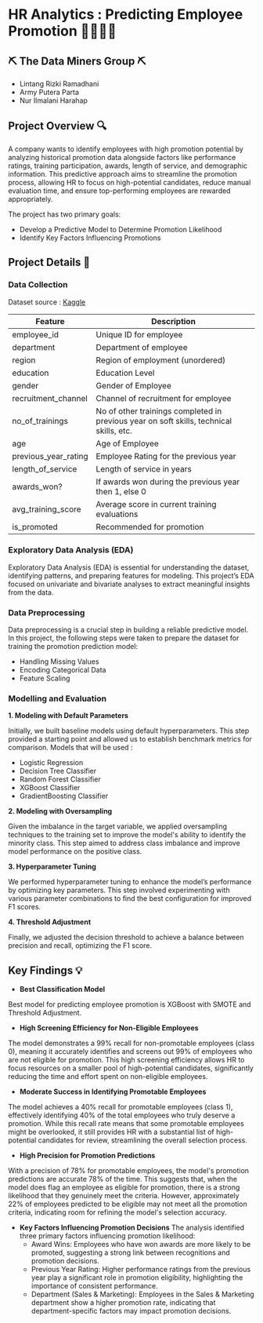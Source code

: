 # HR Analytics : Predicting Employee Promotion 🧑‍💼👩‍💼

## ⛏️ The Data Miners Group ⛏️
- Lintang Rizki Ramadhani
- Army Putera Parta
- Nur Ilmalani Harahap
  
## Project Overview 🔍
A company wants to identify employees with high promotion potential by analyzing historical promotion data alongside factors like performance ratings, training participation, awards, length of service, and demographic information. This predictive approach aims to streamline the promotion process, allowing HR to focus on high-potential candidates, reduce manual evaluation time, and ensure top-performing employees are rewarded appropriately.

The project has two primary goals:

- Develop a Predictive Model to Determine Promotion Likelihood
- Identify Key Factors Influencing Promotions

## Project Details 📝
### Data Collection
Dataset source : [Kaggle](https://www.kaggle.com/datasets/arashnic/hr-ana/data)
<div style="justify-content: center;">

| Feature              | Description                                                   |
|----------------------|---------------------------------------------------------------|
| employee_id          | Unique ID for employee                                        |
| department           | Department of employee                                        |
| region               | Region of employment (unordered)                              |
| education            | Education Level                                               |
| gender               | Gender of Employee                                            |
| recruitment_channel  | Channel of recruitment for employee                           |
| no_of_trainings      | No of other trainings completed in previous year on soft skills, technical skills, etc. |
| age                  | Age of Employee                                               |
| previous_year_rating | Employee Rating for the previous year                         |
| length_of_service    | Length of service in years                                    |
| awards_won?          | If awards won during the previous year then 1, else 0        |
| avg_training_score   | Average score in current training evaluations                 |
| is_promoted          | Recommended for promotion                                     |

</div>

### Exploratory Data Analysis (EDA)

Exploratory Data Analysis (EDA) is essential for understanding the dataset, identifying patterns, and preparing features for modeling. This project’s EDA focused on univariate and bivariate analyses to extract  meaningful insights from the data.

### Data Preprocessing

Data preprocessing is a crucial step in building a reliable predictive model. In this project, the following steps were taken to prepare the dataset for training the promotion prediction model:
  - Handling Missing Values
  - Encoding Categorical Data
  - Feature Scaling
  
### Modelling and Evaluation
**1. Modeling with Default Parameters**

Initially, we built baseline models using default hyperparameters. This step provided a starting point and allowed us to establish benchmark metrics for comparison. Models that will be used :
- Logistic Regression
- Decision Tree Classifier
- Random Forest Classifier
- XGBoost Classifier
- GradientBoosting Classifier

**2. Modeling with Oversampling**
   
  Given the imbalance in the target variable, we applied oversampling techniques to the training set to improve the model's ability to identify the minority class. This step aimed to address class imbalance and improve model performance on the positive class. 

**3. Hyperparameter Tuning**
   
  We performed hyperparameter tuning to enhance the model’s performance by optimizing key parameters. This step involved experimenting with various parameter combinations to find the best configuration for improved F1 scores.

**4. Threshold Adjustment**
   
  Finally, we adjusted the decision threshold to achieve a balance between precision and recall, optimizing the F1 score.

## Key Findings 💡
- **Best Classification Model**

Best model for predicting employee promotion is XGBoost with SMOTE and Threshold Adjustment.

- **High Screening Efficiency for Non-Eligible Employees**

The model demonstrates a 99% recall for non-promotable employees (class 0), meaning it accurately identifies and screens out 99% of employees who are not eligible for promotion. This high screening efficiency allows HR to focus resources on a smaller pool of high-potential candidates, significantly reducing the time and effort spent on non-eligible employees.
- **Moderate Success in Identifying Promotable Employees**

The model achieves a 40% recall for promotable employees (class 1), effectively identifying 40% of the total employees who truly deserve a promotion. While this recall rate means that some promotable employees might be overlooked, it still provides HR with a substantial list of high-potential candidates for review, streamlining the overall selection process.
- **High Precision for Promotion Predictions**

With a precision of 78% for promotable employees, the model's promotion predictions are accurate 78% of the time. This suggests that, when the model does flag an employee as eligible for promotion, there is a strong likelihood that they genuinely meet the criteria. However, approximately 22% of employees predicted to be eligible may not meet all the promotion criteria, indicating room for refining the model's selection accuracy.
- **Key Factors Influencing Promotion Decisions**
The analysis identified three primary factors influencing promotion likelihood:
  - Award Wins: Employees who have won awards are more likely to be promoted, suggesting a strong link between recognitions and promotion decisions.
  - Previous Year Rating: Higher performance ratings from the previous year play a significant role in promotion eligibility, highlighting the importance of consistent performance.
  - Department (Sales & Marketing): Employees in the Sales & Marketing department show a higher promotion rate, indicating that department-specific factors may impact promotion decisions.
